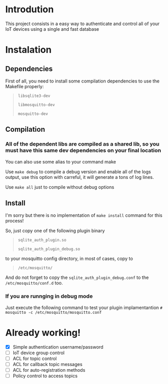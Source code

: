 # Introdution
This project consists in a easy way to authenticate and control all of your IoT devices using a single and fast database

# Instalation

## Dependencies
First of all, you need to install some compilation dependencies to use the Makefile properly:

>```libsqlite3-dev```
>
>```libmosquitto-dev```
>
>```mosquitto-dev```

## Compilation
### All of the dependent libs are compiled as a shared lib, so you must have this same dev dependencies on your final location

You can also use some alias to your command make

Use ```make debug``` to compile a debug version and enable all of the logs output, use this option with carreful, it will generate a tons of log lines.

Use ```make all``` just to compile without debug options

## Install

I'm sorry but there is no implementation of ```make install``` command for this process!

So, just copy one of the following plugin binary
> ```sqlite_auth_plugin.so``` 
>
>```sqlite_auth_plugin_debug.so``` 

to your mosquitto config directory, in most of cases, copy to 
>```/etc/mosquitto/```

And do not forget to copy the ```sqlite_auth_plugin_debug.conf``` to the ```/etc/mosquitto/conf.d``` too.

### If you are runnging in debug mode
Just execute the following command to test your plugin implamentantion
```# mosquitto -c /etc/mosquitto/mosquitto.conf```

# Already working!
- [x] Simple authentication username/password
- [ ] IoT device group control
- [ ] ACL for topic control
- [ ] ACL for callback topic messages
- [ ] ACL for auto-registration methods
- [ ] Policy control to access topics
